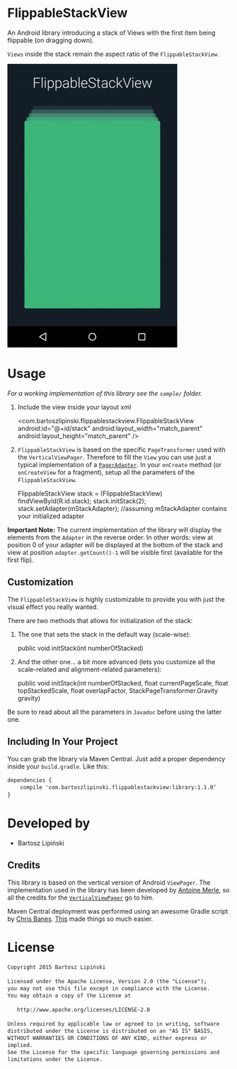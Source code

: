 FlippableStackView
===============
An Android library introducing a stack of Views with the first item being flippable (on dragging down).

`Views` inside the stack remain the aspect ratio of the `FlippableStackView`.

![ ](/FlippableStackView.gif)


Usage
=====
*For a working implementation of this library see the `sample/` folder.*

  1. Include the view inside your layout xml

        <com.bartoszlipinski.flippablestackview.FlippableStackView
            android:id="@+id/stack"
            android:layout_width="match_parent"
            android:layout_height="match_parent" />

  2. `FlippableStackView` is based on the specific `PageTransformer` used with the `VerticalViewPager`. Therefore to fill the `View` you can use just a typical implementation of a [`PagerAdapter`][3]. In your `onCreate` method (or `onCreateView` for a fragment), setup all the parameters of the `FlippableStackView`.

        FlippableStackView stack = (FlippableStackView) findViewById(R.id.stack);
        stack.initStack(2);
        stack.setAdapter(mStackAdapter);
        	//assuming mStackAdapter contains your initialized adapter

**Important Note:**
The current implementation of the library will display the elements from the `Adapter` in the reverse order. In other words: view at position 0 of your adapter will be displayed at the bottom of the stack and view at position `adapter.getCount()-1` will be visible first (available for the first flip).

Customization
-------------
The `FlippableStackView` is highly customizable to provide you with just the visual effect you really wanted.

There are two methods that allows for initialization of the stack:

  1. The one that sets the stack in the default way (scale-wise): 
 
        public void initStack(int numberOfStacked)
 
  2. And the other one... a bit more advanced (lets you customize all the scale-related and alignment-related parameters):
  
        public void initStack(int numberOfStacked,
                              float currentPageScale,
                              float topStackedScale,
                              float overlapFactor,
                              StackPageTransformer.Gravity gravity) 
 
 Be sure to read about all the parameters in `Javadoc` before using the latter one.

Including In Your Project
-------------------------
You can grab the library via Maven Central. Just add a proper dependency inside your `build.gradle`. Like this:

```xml
dependencies {
    compile 'com.bartoszlipinski.flippablestackview:library:1.1.0’
}
```

Developed by
==========
 * Bartosz Lipiński

Credits
-------
This library is based on the vertical version of Android `ViewPager`. 
The implementation used in the library has been developed by [Antoine Merle][1], so all the credits for the [`VerticalViewPager`][2] go to him.

Maven Central deployment was performed using an awesome Gradle script by [Chris Banes][4]. [This][5] made things so much easier.

License
======

    Copyright 2015 Bartosz Lipiński
    
    Licensed under the Apache License, Version 2.0 (the "License");
    you may not use this file except in compliance with the License.
    You may obtain a copy of the License at

       http://www.apache.org/licenses/LICENSE-2.0

    Unless required by applicable law or agreed to in writing, software
    distributed under the License is distributed on an "AS IS" BASIS,
    WITHOUT WARRANTIES OR CONDITIONS OF ANY KIND, either express or implied.
    See the License for the specific language governing permissions and
    limitations under the License.


 [1]: https://github.com/castorflex
 [2]: https://github.com/castorflex/VerticalViewPager
 [3]: http://developer.android.com/reference/android/support/v4/view/PagerAdapter.html
 [4]: https://chris.banes.me/2013/08/27/pushing-aars-to-maven-central/
 [5]: https://github.com/chrisbanes/gradle-mvn-push
